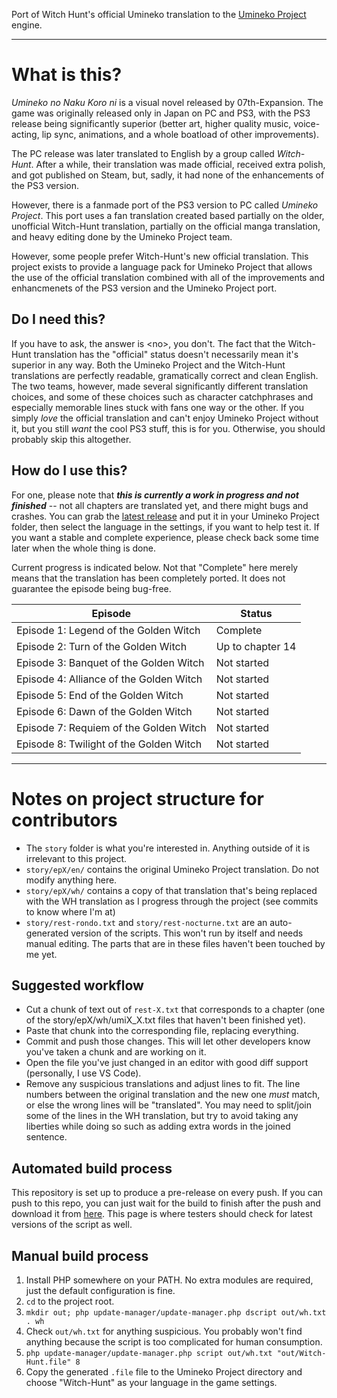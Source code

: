 Port of Witch Hunt's official Umineko translation to the [Umineko Project](https://umineko-project.org) engine.

---

# What is this?

*Umineko no Naku Koro ni* is a visual novel released by 07th-Expansion. The game was originally released only in Japan on PC and PS3, with the PS3 release being significantly superior (better art, higher quality music, voice-acting, lip sync, animations, and a whole boatload of other improvements).

The PC release was later translated to English by a group called *Witch-Hunt*. After a while, their translation was made official, received extra polish, and got published on Steam, but, sadly, it had none of the enhancements of the PS3 version.

However, there is a  fanmade port of the PS3 version to PC called *Umineko Project*. This port uses a fan translation created based partially on the older, unofficial Witch-Hunt translation, partially on the official manga translation, and heavy editing done by the Umineko Project team.

However, some people prefer Witch-Hunt's new official translation. This project exists to provide a language pack for Umineko Project that allows the use of the official translation combined with all of the improvements and enhancmenets of the PS3 version and the Umineko Project port.

## Do I need this?

If you have to ask, the answer is \<no\>, you don't. The fact that the Witch-Hunt translation has the "official" status doesn't necessarily mean it's superior in any way. Both the Umineko Project and the Witch-Hunt translations are perfectly readable, gramatically correct and clean English. The two teams, however, made several significantly different translation choices, and some of these choices such as character catchphrases and especially memorable lines stuck with fans one way or the other. If you simply *love* the official translation and can't enjoy Umineko Project without it, but you still *want* the cool PS3 stuff, this is for you. Otherwise, you should probably skip this altogether.

## How do I use this?

For one, please note that ***this is currently a work in progress and not finished*** -- not all chapters are translated yet, and there might bugs and crashes. You can grab the [latest release](../../releases/latest) and put it in your Umineko Project folder, then select the language in the settings, if you want to help test it. If you want a stable and complete experience, please check back some time later when the whole thing is done.

Current progress is indicated below. Not that "Complete" here merely means that the translation has been completely ported. It does not guarantee the episode being bug-free.

|Episode|Status|
|-|-|
|Episode 1: Legend of the Golden Witch|Complete|
|Episode 2: Turn of the Golden Witch|Up to chapter 14|
|Episode 3: Banquet of the Golden Witch|Not started|
|Episode 4: Alliance of the Golden Witch|Not started|
|Episode 5: End of the Golden Witch|Not started|
|Episode 6: Dawn of the Golden Witch|Not started|
|Episode 7: Requiem of the Golden Witch|Not started|
|Episode 8: Twilight of the Golden Witch|Not started|

---

# Notes on project structure for contributors

- The `story` folder is what you're interested in. Anything outside of it is irrelevant to this project.
- `story/epX/en/` contains the original Umineko Project translation. Do not modify anything here.
- `story/epX/wh/` contains a copy of that translation that's being replaced with the WH translation as I progress through the project (see commits to know where I'm at)
- `story/rest-rondo.txt` and `story/rest-nocturne.txt` are an auto-generated version of the scripts. This won't run by itself and needs manual editing. The parts that are in these files haven't been touched by me yet.

## Suggested workflow

- Cut a chunk of text out of `rest-X.txt` that corresponds to a chapter (one of the story/epX/wh/umiX_X.txt files that haven't been finished yet).
- Paste that chunk into the corresponding file, replacing everything.
- Commit and push those changes. This will let other developers know you've taken a chunk and are working on it.
- Open the file you've just changed in an editor with good diff support (personally, I use VS Code).
- Remove any suspicious translations and adjust lines to fit. The line numbers between the original translation and the new one *must* match, or else the wrong lines will be "translated". You may need to split/join some of the lines in the WH translation, but try to avoid taking any liberties while doing so such as adding extra words in the joined sentence.

## Automated build process

This repository is set up to produce a pre-release on every push. If you can push to this repo, you can just wait for the build to finish after the push and download it from [here](../../releases/latest). This page is where testers should check for latest versions of the script as well.

## Manual build process
1. Install PHP somewhere on your PATH. No extra modules are required, just the default configuration is fine.
2. `cd` to the project root.
3. `mkdir out; php update-manager/update-manager.php dscript out/wh.txt . wh`
4. Check `out/wh.txt` for anything suspicious. You probably won't find anything because the script is too complicated for human consumption.
5. `php update-manager/update-manager.php script out/wh.txt "out/Witch-Hunt.file" 8`
6. Copy the generated `.file` file to the Umineko Project directory and choose "Witch-Hunt" as your language in the game settings.
